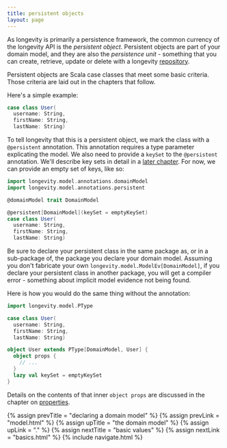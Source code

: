 ```yaml
---
title: persistent objects
layout: page
---
```


As longevity is primarily a persistence framework, the common currency
of the longevity API is the _persistent object_. Persistent objects
are part of your domain model, and they are also the _persistence unit_ -
something that you can create, retrieve, update or delete with a
longevity [repository](../repo).

Persistent objects are Scala case classes that meet some basic
criteria. Those criteria are laid out in the chapters that follow.

Here's a simple example:

```scala
case class User(
  username: String,
  firstName: String,
  lastName: String)
```

To tell longevity that this is a persistent object, we mark the class with a `@persistent`
annotation. This annotation requires a type parameter explicating the model. We also need to provide
a `keySet` to the `@persistent` annotation. We'll describe key sets in detail in a [later
chapter](../ptype/keys.html). For now, we can provide an empty set of keys, like so:

```scala
import longevity.model.annotations.domainModel
import longevity.model.annotations.persistent

@domainModel trait DomainModel

@persistent[DomainModel](keySet = emptyKeySet)
case class User(
  username: String,
  firstName: String,
  lastName: String)
```

Be sure to declare your persistent class in the same package as, or in a sub-package of, the package
you declare your domain model. Assuming you don't fabricate your own
`longevity.model.ModelEv[DomainModel]`, if you declare your persistent class in another package, you
will get a compiler error - something about implicit model evidence not being found.

Here is how you would do the same thing without the annotation:

```scala
import longevity.model.PType

case class User(
  username: String,
  firstName: String,
  lastName: String)

object User extends PType[DomainModel, User] {
  object props {
    // ...
  }
  lazy val keySet = emptyKeySet
}
```

Details on the contents of that inner `object props` are discussed in the chapter on
[properties](../ptype/properties.html).

{% assign prevTitle = "declaring a domain model" %}
{% assign prevLink  = "model.html" %}
{% assign upTitle   = "the domain model" %}
{% assign upLink    = "." %}
{% assign nextTitle = "basic values" %}
{% assign nextLink  = "basics.html" %}
{% include navigate.html %}
